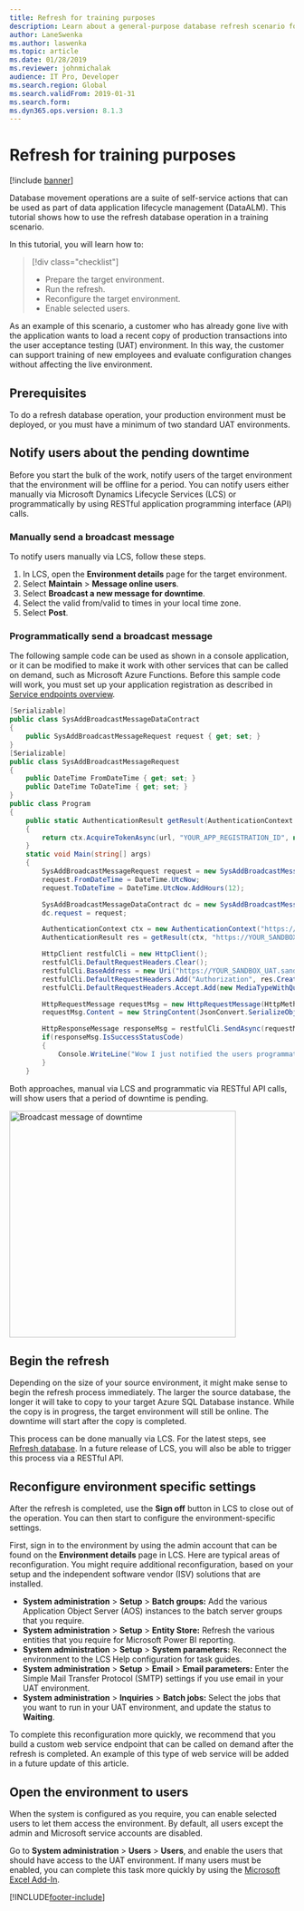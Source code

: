 ```yaml
---
title: Refresh for training purposes
description: Learn about a general-purpose database refresh scenario for Microsoft Dynamics 365 Finance, including prerequisites.
author: LaneSwenka
ms.author: laswenka
ms.topic: article
ms.date: 01/28/2019
ms.reviewer: johnmichalak
audience: IT Pro, Developer
ms.search.region: Global
ms.search.validFrom: 2019-01-31
ms.search.form: 
ms.dyn365.ops.version: 8.1.3
---
```


# Refresh for training purposes

[!include [banner](../includes/banner.md)]

Database movement operations are a suite of self-service actions that can be used as part of data application lifecycle management (DataALM). This tutorial shows how to use the refresh database operation in a training scenario.

In this tutorial, you will learn how to:

> [!div class="checklist"]
> * Prepare the target environment.
> * Run the refresh.
> * Reconfigure the target environment.
> * Enable selected users.

As an example of this scenario, a customer who has already gone live with the application wants to load a recent copy of production transactions into the user acceptance testing (UAT) environment. In this way, the customer can support training of new employees and evaluate configuration changes without affecting the live environment.

## Prerequisites

To do a refresh database operation, your production environment must be deployed, or you must have a minimum of two standard UAT environments.

## Notify users about the pending downtime

Before you start the bulk of the work, notify users of the target environment that the environment will be offline for a period. You can notify users either manually via Microsoft Dynamics Lifecycle Services (LCS) or programmatically by using RESTful application programming interface (API) calls.

### Manually send a broadcast message

To notify users manually via LCS, follow these steps.

1. In LCS, open the **Environment details** page for the target environment.
2. Select **Maintain** \> **Message online users**.
3. Select **Broadcast a new message for downtime**.
4. Select the valid from/valid to times in your local time zone.
5. Select **Post**.

### Programmatically send a broadcast message

The following sample code can be used as shown in a console application, or it can be modified to make it work with other services that can be called on demand, such as Microsoft Azure Functions. Before this sample code will work, you must set up your application registration as described in [Service endpoints overview](../data-entities/services-home-page.md).

```csharp
[Serializable]
public class SysAddBroadcastMessageDataContract
{
    public SysAddBroadcastMessageRequest request { get; set; }
}
[Serializable]
public class SysAddBroadcastMessageRequest
{
    public DateTime FromDateTime { get; set; }
    public DateTime ToDateTime { get; set; }
}
public class Program
{
    public static AuthenticationResult getResult(AuthenticationContext ctx, string url)
    {
        return ctx.AcquireTokenAsync(url, "YOUR_APP_REGISTRATION_ID", new Uri("YOUR_REPLY_URL"), new PlatformParameters(PromptBehavior.Always)).Result;
    }
    static void Main(string[] args)
    {
        SysAddBroadcastMessageRequest request = new SysAddBroadcastMessageRequest();
        request.FromDateTime = DateTime.UtcNow;
        request.ToDateTime = DateTime.UtcNow.AddHours(12);

        SysAddBroadcastMessageDataContract dc = new SysAddBroadcastMessageDataContract();
        dc.request = request;

        AuthenticationContext ctx = new AuthenticationContext("https://login.microsoftonline.com/YOUR_TENANT.COM");
        AuthenticationResult res = getResult(ctx, "https://YOUR_SANDBOX_UAT.sandbox.operations.dynamics.com");

        HttpClient restfulCli = new HttpClient();
        restfulCli.DefaultRequestHeaders.Clear();
        restfulCli.BaseAddress = new Uri("https://YOUR_SANDBOX_UAT.sandbox.operations.dynamics.com/");
        restfulCli.DefaultRequestHeaders.Add("Authorization", res.CreateAuthorizationHeader());
        restfulCli.DefaultRequestHeaders.Accept.Add(new MediaTypeWithQualityHeaderValue("application/json"));

        HttpRequestMessage requestMsg = new HttpRequestMessage(HttpMethod.Post, string.Format("api/services/SysBroadcastMessageServices/SysBroadcastMessageService/AddMessage"));
        requestMsg.Content = new StringContent(JsonConvert.SerializeObject(dc));

        HttpResponseMessage responseMsg = restfulCli.SendAsync(requestMsg).Result;
        if(responseMsg.IsSuccessStatusCode)
        {
            Console.WriteLine("Wow I just notified the users programmatically!");
        }
    }
```

Both approaches, manual via LCS and programmatic via RESTful API calls, will show users that a period of downtime is pending.

<img src="media/BroadcastMessage.png" width="400px" alt="Broadcast message of downtime" />

## Begin the refresh

Depending on the size of your source environment, it might make sense to begin the refresh process immediately. The larger the source database, the longer it will take to copy to your target Azure SQL Database instance. While the copy is in progress, the target environment will still be online. The downtime will start after the copy is completed.

This process can be done manually via LCS. For the latest steps, see [Refresh database](database-refresh.md). In a future release of LCS, you will also be able to trigger this process via a RESTful API.

## Reconfigure environment specific settings

After the refresh is completed, use the **Sign off** button in LCS to close out of the operation. You can then start to configure the environment-specific settings.

First, sign in to the environment by using the admin account that can be found on the **Environment details** page in LCS. Here are typical areas of reconfiguration. You might require additional reconfiguration, based on your setup and the independent software vendor (ISV) solutions that are installed.

* **System administration** \> **Setup** \> **Batch groups:** Add the various Application Object Server (AOS) instances to the batch server groups that you require.
* **System administration** \> **Setup** \> **Entity Store:** Refresh the various entities that you require for Microsoft Power BI reporting.
* **System administration** \> **Setup** \> **System parameters:** Reconnect the environment to the LCS Help configuration for task guides.
* **System administration** \> **Setup** \> **Email** \> **Email parameters:** Enter the Simple Mail Transfer Protocol (SMTP) settings if you use email in your UAT environment.
* **System administration** \> **Inquiries** \> **Batch jobs:** Select the jobs that you want to run in your UAT environment, and update the status to **Waiting**.

To complete this reconfiguration more quickly, we recommend that you build a custom web service endpoint that can be called on demand after the refresh is completed. An example of this type of web service will be added in a future update of this article.

## Open the environment to users

When the system is configured as you require, you can enable selected users to let them access the environment. By default, all users except the admin and Microsoft service accounts are disabled.

Go to **System administration** \> **Users** \> **Users**, and enable the users that should have access to the UAT environment. If many users must be enabled, you can complete this task more quickly by using the [Microsoft Excel Add-In](../office-integration/use-excel-add-in.md).


[!INCLUDE[footer-include](../../../includes/footer-banner.md)]